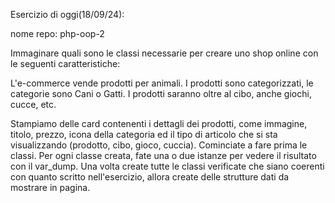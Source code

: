 Esercizio di oggi(18/09/24):

nome repo: php-oop-2

Immaginare quali sono le classi necessarie per creare uno shop online con le seguenti caratteristiche:

L'e-commerce vende prodotti per animali.
I prodotti sono categorizzati, le categorie sono Cani o Gatti.
I prodotti saranno oltre al cibo, anche giochi, cucce, etc.

Stampiamo delle card contenenti i dettagli dei prodotti, come immagine, titolo, prezzo, icona della categoria ed il tipo di articolo che si sta visualizzando (prodotto, cibo, gioco, cuccia).
Cominciate a fare prima le classi. Per ogni classe creata, fate una o due istanze per vedere il risultato con il var_dump. Una volta create tutte le classi verificate che siano coerenti con quanto scritto nell'esercizio, allora create delle strutture dati da mostrare in pagina.